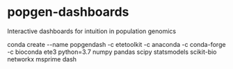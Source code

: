 # popgen-dashboards
Interactive dashboards for intuition in population genomics


conda create --name popgendash -c etetoolkit -c anaconda -c conda-forge -c bioconda ete3 python=3.7 numpy pandas scipy statsmodels scikit-bio networkx msprime dash